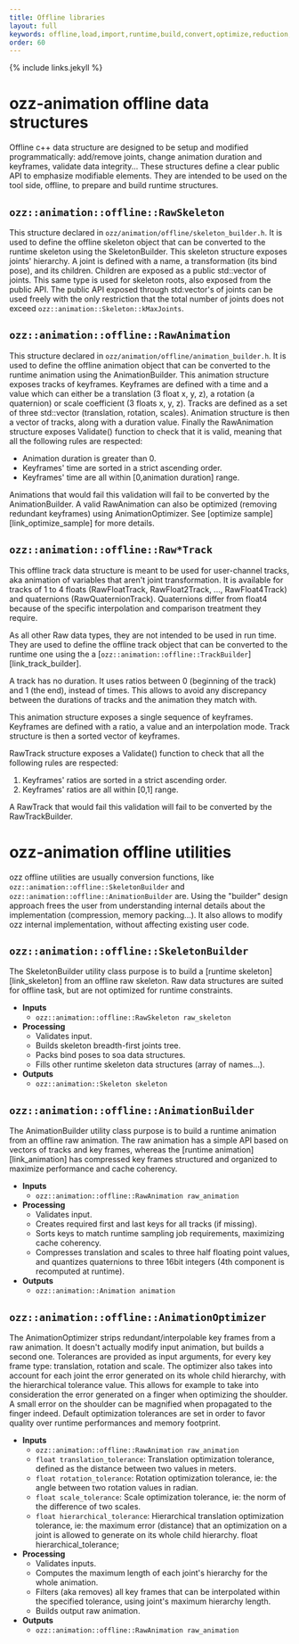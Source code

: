 ```yaml
---
title: Offline libraries
layout: full
keywords: offline,load,import,runtime,build,convert,optimize,reduction,compress,quantize
order: 60
---
```


{% include links.jekyll %}

ozz-animation offline data structures
=====================================

Offline c++ data structure are designed to be setup and modified programmatically: add/remove joints, change animation duration and keyframes, validate data integrity... These structures define a clear public API to emphasize modifiable elements. They are intended to be used on the tool side, offline, to prepare and build runtime structures.

`ozz::animation::offline::RawSkeleton`
--------------------------------------

This structure declared in `ozz/animation/offline/skeleton_builder.h`. It is used to define the offline skeleton object that can be converted to the runtime skeleton using the SkeletonBuilder.
This skeleton structure exposes joints' hierarchy. A joint is defined with a name, a transformation (its bind pose), and its children. Children are exposed as a public std::vector of joints. This same type is used for skeleton roots, also exposed from the public API.
The public API exposed through std:vector's of joints can be used freely with the only restriction that the total number of joints does not exceed `ozz::animation::Skeleton::kMaxJoints`.

`ozz::animation::offline::RawAnimation`
---------------------------------------

This structure declared in `ozz/animation/offline/animation_builder.h`. It is used to define the offline animation object that can be converted to the runtime animation using the AnimationBuilder.
This animation structure exposes tracks of keyframes. Keyframes are defined with a time and a value which can either be a translation (3 float x, y, z), a rotation (a quaternion) or scale coefficient (3 floats x, y, z). Tracks are defined as a set of three std::vector (translation, rotation, scales). Animation structure is then a vector of tracks, along with a duration value.
Finally the RawAnimation structure exposes Validate() function to check that it is valid, meaning that all the following rules are respected:

- Animation duration is greater than 0.
- Keyframes' time are sorted in a strict ascending order.
- Keyframes' time are all within [0,animation duration] range.

Animations that would fail this validation will fail to be converted by the AnimationBuilder.
A valid RawAnimation can also be optimized (removing redundant keyframes) using AnimationOptimizer. See [optimize sample][link_optimize_sample] for more details.

`ozz::animation::offline::Raw*Track`
---------------------------------------

This offline track data structure is meant to be used for user-channel tracks, aka animation of variables that aren't joint transformation. It is available for tracks of 1 to 4 floats (RawFloatTrack, RawFloat2Track, ..., RawFloat4Track) and quaternions (RawQuaternionTrack). Quaternions differ from float4 because of the specific interpolation and comparison treatment they require.

As all other Raw data types, they are not intended to be used in run time. They are used to define the offline track object that can be converted to the runtime one using the a [`ozz::animation::offline::TrackBuilder`][link_track_builder].

A track has no duration. It uses ratios between 0 (beginning of the track) and 1 (the end), instead of times. This allows to avoid any discrepancy between the durations of tracks and the animation they match with.

This animation structure exposes a single sequence of keyframes. Keyframes are defined with a ratio, a value and an interpolation mode. Track structure is then a sorted vector of keyframes.

RawTrack structure exposes a Validate() function to check that all the following rules are respected:
1. Keyframes' ratios are sorted in a strict ascending order.
2. Keyframes' ratios are all within [0,1] range.

A RawTrack that would fail this validation will fail to be converted by the RawTrackBuilder.

ozz-animation offline utilities
===============================

ozz offline utilities are usually conversion functions, like `ozz::animation::offline::SkeletonBuilder` and `ozz::animation::offline::AnimationBuilder` are. Using the "builder" design approach frees the user from understanding internal details about the implementation (compression, memory packing...). It also allows to modify ozz internal implementation, without affecting existing user code.

`ozz::animation::offline::SkeletonBuilder`
------------------------------------------

The SkeletonBuilder utility class purpose is to build a [runtime skeleton][link_skeleton] from an offline raw skeleton. Raw data structures are suited for offline task, but are not optimized for runtime constraints. 

- __Inputs__
  - `ozz::animation::offline::RawSkeleton raw_skeleton`
- __Processing__
  - Validates input.
  - Builds skeleton breadth-first joints tree.
  - Packs bind poses to soa data structures.
  - Fills other runtime skeleton data structures (array of names...).
- __Outputs__
  - `ozz::animation::Skeleton skeleton`

`ozz::animation::offline::AnimationBuilder`
-------------------------------------------

The AnimationBuilder utility class purpose is to build a runtime animation from an offline raw animation. The raw animation has a simple API based on vectors of tracks and key frames, whereas the [runtime animation][link_animation] has compressed key frames structured and organized to maximize performance and cache coherency.

- __Inputs__
  - `ozz::animation::offline::RawAnimation raw_animation`
- __Processing__
  - Validates input.
  - Creates required first and last keys for all tracks (if missing).
  - Sorts keys to match runtime sampling job requirements, maximizing cache coherency.
  - Compresses translation and scales to three half floating point values, and quantizes quaternions to three 16bit integers (4th component is recomputed at runtime).
- __Outputs__
  - `ozz::animation::Animation animation`

`ozz::animation::offline::AnimationOptimizer`
---------------------------------------------

The AnimationOptimizer strips redundant/interpolable key frames from a raw animation. It doesn't actually modify input animation, but builds a second one. Tolerances are provided as input arguments, for every key frame type: translation, rotation and scale.
The optimizer also takes into account for each joint the error generated on its whole child hierarchy, with the hierarchical tolerance value. This allows for example to take into consideration the error generated on a finger when optimizing the shoulder. A small error on the shoulder can be magnified when propagated to the finger indeed.
Default optimization tolerances are set in order to favor quality over runtime performances and memory footprint.

- __Inputs__
  - `ozz::animation::offline::RawAnimation raw_animation`
  - `float translation_tolerance`: Translation optimization tolerance, defined as the distance between two values in meters.
  - `float rotation_tolerance`: Rotation optimization tolerance, ie: the angle between two rotation values in radian.
  - `float scale_tolerance`: Scale optimization tolerance, ie: the norm of the difference of two scales.
  - `float hierarchical_tolerance`: Hierarchical translation optimization tolerance, ie: the maximum error (distance) that an optimization on a joint is allowed to generate on its whole child hierarchy.
  float hierarchical_tolerance;
- __Processing__
  - Validates inputs.
  - Computes the maximum length of each joint's hierarchy for the whole animation.
  - Filters (aka removes) all key frames that can be interpolated within the specified tolerance, using joint's maximum hierarchy length.
  - Builds output raw animation.
- __Outputs__
  - `ozz::animation::offline::RawAnimation raw_animation`